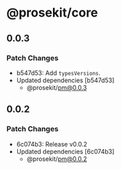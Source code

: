 # @prosekit/core

## 0.0.3

### Patch Changes

- b547d53: Add `typesVersions`.
- Updated dependencies [b547d53]
  - @prosekit/pm@0.0.3

## 0.0.2

### Patch Changes

- 6c074b3: Release v0.0.2
- Updated dependencies [6c074b3]
  - @prosekit/pm@0.0.2
